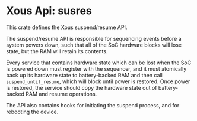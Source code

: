 # Xous Api: susres

This crate defines the Xous suspend/resume API.

The suspend/resume API is responsible for sequencing events before
a system powers down, such that all of the SoC hardware blocks will
lose state, but the RAM will retain its contents.

Every service that contains hardware state which can be lost when
the SoC is powered down must register with the sequencer, and it
must atomically back up its hardware state to battery-backed RAM
and then call `suspend_until_resume`, which will block until power
is restored. Once power is restored, the service should copy the
hardware state out of battery-backed RAM and resume operations.

The API also contains hooks for initiating the suspend process,
and for rebooting the device.
